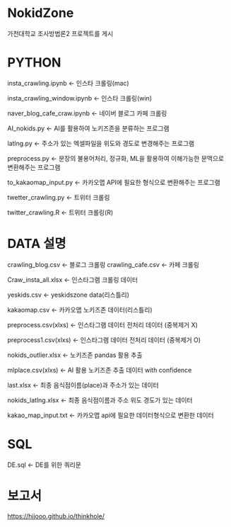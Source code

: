# NokidZone

가천대학교 조사방법론2 프로젝트를 게시

# PYTHON

insta_crawling.ipynb <-   인스타 크롤링(mac)

insta_crawling_window.ipynb <- 인스타 크롤링(win)

naver_blog_cafe_craw.ipynb <- 네이버 블로그 카페 크롤링 

AI_nokids.py  <- AI를 활용하여 노키즈존을 분류하는 프로그램

latlng.py  <- 주소가 있는 엑셀파일을 위도와 경도로 변경해주는 프로그램

preprocess.py  <- 문장의 불용어처리, 정규화, ML을 활용하여 이해가능한 문맥으로 변환해주는 프로그램

to_kakaomap_input.py <- 카카오맵 API에 필요한 형식으로 변환해주는 프로그램

twetter_crawling.py <- 트위터 크롤링

twitter_crawling.R <- 트위터 크롤링(R)

# DATA 설명

crawling_blog.csv <- 블로그 크롤링 
crawling_cafe.csv <- 카페 크롤링

Craw_insta_all.xlsx  <- 인스타그램 크롤링 데이터

yeskids.csv <- yeskidszone data(리스틀리)

kakaomap.csv <- 카카오맵 노키즈존 데이터(리스틀리)

preprocess.csv(xlxs) <- 인스타그램 데이터 전처리 데이터 (중복제거 X)

preprocess1.csv(xlxs) <- 인스타그램 데이터 전처리 데이터 (중복제거 O)

nokids_outlier.xlsx <- 노키즈존 pandas 활용 추출

mlplace.csv(xlxs) <- AI 활용 노키즈존 추출 데이터 with confidence

last.xlsx <-  최종 음식점이름(place)과 주소가 있는 데이터

nokids_latlng.xlsx <- 최종 음식점이름과 주소 위도 경도가 있는 데이터

kakao_map_input.txt <- 카카오맵 api에 필요한 데이터형식으로 변환한 데이터

# SQL

DE.sql <- DE를 위한 쿼리문

# 보고서
<https://hjjooo.github.io/thinkhole/>
